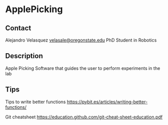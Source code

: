 # ApplePicking

## Contact
Alejandro Velasquez
velasale@oregonstate.edu
PhD Student in Robotics

## Description
Apple Picking Software that guides the user to perform experiments in the lab


## Tips
Tips to write better functions
https://pybit.es/articles/writing-better-functions/

Git cheatsheet
https://education.github.com/git-cheat-sheet-education.pdf
